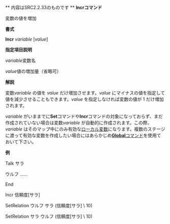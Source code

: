 ** 内容はSRC2.2.33のものです **
**Incrコマンド**

変数の値を増加

**書式**

**Incr** *variable* [*value*]

**指定項目説明**

*variable*変数名

*value*値の増加量（省略可）

**解説**

変数*variable* の値を *value* だけ増加させます。*value* にマイナスの値を指定して値を減少させることもできます。*value* を指定しなければ変数の値が 1 だけ増加されます。

*variable* がいままでに**Set**コマンドや**Incr**コマンドの対象になっておらず、まだ作成されていない場合は変数*variable* が自動的に作成されます。この際、*variable* はそのマップ中にのみ有効な[ローカル変数](ローカル変数.md)になります。複数のステージに渡って有効な変数を作成したい場合にはあらかじめ[**Global**コマンド](Globalコマンド.md)を使用ておいて下さい。

**例**

Talk サラ

ウルフ ……

End

Incr 信頼度[サラ]

SetRelation ウルフ サラ (信頼度[サラ] \ 10)

SetRelation サラ ウルフ  (信頼度[サラ] \ 10)

